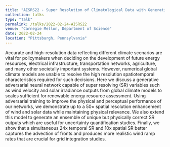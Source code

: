 ```yaml
---
title: "AISRS22 - Super Resolution of Climatological Data with Generative Adversarial Networks"
collection: talks
type: "Talk"
permalink: /talks/2022-02-24-AISRS22
venue: "Carnegie Mellon, Department of Science"
date: 2022-02-24
location: "Pittsburgh, Pennsylvania"
---
```

<!-- TO DO -->
Accurate and high-resolution data reflecting different climate scenarios are vital for policymakers when deciding on the development of future energy resources, electrical infrastructure, transportation networks, agriculture, and many other societally important systems. However, numerical global climate models are unable to resolve the high resolution spatiotemporal characteristics required for such decisions. Here we discuss a generative adversarial neural network capable of super resolving (SR) variables such as wind velocity and solar irradiance outputs from global climate models to scales sufficient for renewable energy resource assessment. Using adversarial training to improve the physical and perceptual performance of our networks, we demonstrate up to a 50× spatial resolution enhancement of wind and solar data while maintaining physical relevance. We also extend this model to generate an ensemble of unique but physically correct SR outputs which are useful for uncertainty quantification studies. Finally, we show that a simultaneous 24x temporal SR and 10x spatial SR better captures the advection of fronts and produces more realistic wind ramp rates that are crucial for grid integration studies.
